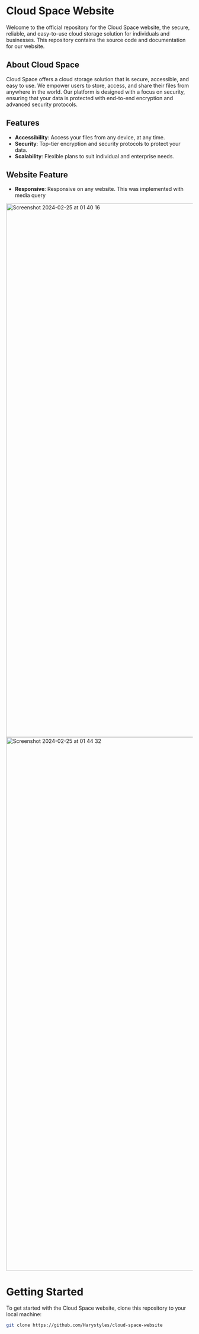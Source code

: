 # Cloud Space Website

Welcome to the official repository for the Cloud Space website, the secure, reliable, and easy-to-use cloud storage solution for individuals and businesses. This repository contains the source code and documentation for our website.

## About Cloud Space

Cloud Space offers a cloud storage solution that is secure, accessible, and easy to use. We empower users to store, access, and share their files from anywhere in the world. Our platform is designed with a focus on security, ensuring that your data is protected with end-to-end encryption and advanced security protocols.

## Features

- **Accessibility**: Access your files from any device, at any time.
- **Security**: Top-tier encryption and security protocols to protect your data.
- **Scalability**: Flexible plans to suit individual and enterprise needs.

## Website Feature
- **Responsive**: Responsive on any website. This was implemented with media query

<img width="1440" alt="Screenshot 2024-02-25 at 01 40 16" src="https://github.com/Harystyles/cloud-space-website/assets/111004681/7aeeb0ec-fa9f-4567-ad11-1312f95b9448">
<img width="1440" alt="Screenshot 2024-02-25 at 01 44 32" src="https://github.com/Harystyles/cloud-space-website/assets/111004681/ddc8cfd2-6f9a-45b7-9d1f-ee1b0daa0b25">

# Getting Started
To get started with the Cloud Space website, clone this repository to your local machine:
```bash
git clone https://github.com/Harystyles/cloud-space-website


